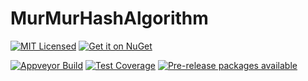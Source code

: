 MurMurHashAlgorithm
=======

[![MIT Licensed](https://img.shields.io/badge/license-MIT-blue.svg?style=flat-square)](license.md)
[![Get it on NuGet](https://img.shields.io/nuget/v/MurMurHashAlgorithm.svg?style=flat-square)](http://nuget.org/packages/MurMurHashAlgorithm)

[![Appveyor Build](https://img.shields.io/appveyor/ci/otac0n/MurMurHashAlgorithm.svg?style=flat-square)](https://ci.appveyor.com/project/otac0n/MurMurHashAlgorithm)
[![Test Coverage](https://img.shields.io/codecov/c/github/otac0n/MurMurHashAlgorithm.svg?style=flat-square)](https://codecov.io/gh/otac0n/MurMurHashAlgorithm)
[![Pre-release packages available](https://img.shields.io/nuget/vpre/MurMurHashAlgorithm.svg?style=flat-square)](http://nuget.org/packages/MurMurHashAlgorithm)

